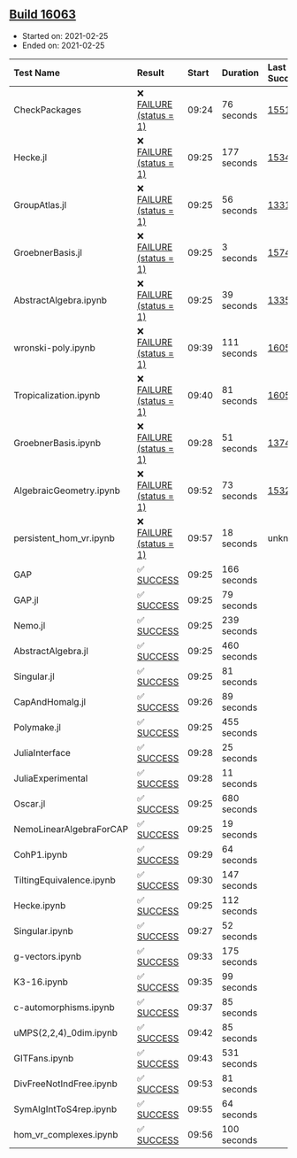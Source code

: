 ## [Build 16063](https://oscarci.mathematik.uni-kl.de/job/oscar/16063/)

* Started on: 2021-02-25
* Ended on: 2021-02-25

| Test Name    | Result | Start | Duration | Last Success | First Failure |
|:-------------|:-------|:------|:---------|:-------------|:--------------|
| CheckPackages | ❌ [FAILURE (status = 1)](https://oscarci.mathematik.uni-kl.de/job/oscar/16063/artifact/logs/build-16063/CheckPackages.log) | 09:24 | 76 seconds | [15514](https://oscarci.mathematik.uni-kl.de/job/oscar/15514/) | [15515](https://oscarci.mathematik.uni-kl.de/job/oscar/15515/) |
| Hecke.jl | ❌ [FAILURE (status = 1)](https://oscarci.mathematik.uni-kl.de/job/oscar/16063/artifact/logs/build-16063/Hecke.jl.log) | 09:25 | 177 seconds | [15344](https://oscarci.mathematik.uni-kl.de/job/oscar/15344/) | [15348](https://oscarci.mathematik.uni-kl.de/job/oscar/15348/) |
| GroupAtlas.jl | ❌ [FAILURE (status = 1)](https://oscarci.mathematik.uni-kl.de/job/oscar/16063/artifact/logs/build-16063/GroupAtlas.jl.log) | 09:25 | 56 seconds | [13311](https://oscarci.mathematik.uni-kl.de/job/oscar/13311/) | [13312](https://oscarci.mathematik.uni-kl.de/job/oscar/13312/) |
| GroebnerBasis.jl | ❌ [FAILURE (status = 1)](https://oscarci.mathematik.uni-kl.de/job/oscar/16063/artifact/logs/build-16063/GroebnerBasis.jl.log) | 09:25 | 3 seconds | [15745](https://oscarci.mathematik.uni-kl.de/job/oscar/15745/) | [15746](https://oscarci.mathematik.uni-kl.de/job/oscar/15746/) |
| AbstractAlgebra.ipynb | ❌ [FAILURE (status = 1)](https://oscarci.mathematik.uni-kl.de/job/oscar/16063/artifact/logs/build-16063/AbstractAlgebra.ipynb.log) | 09:25 | 39 seconds | [13355](https://oscarci.mathematik.uni-kl.de/job/oscar/13355/) | [13356](https://oscarci.mathematik.uni-kl.de/job/oscar/13356/) |
| wronski-poly.ipynb | ❌ [FAILURE (status = 1)](https://oscarci.mathematik.uni-kl.de/job/oscar/16063/artifact/logs/build-16063/wronski-poly.ipynb.log) | 09:39 | 111 seconds | [16056](https://oscarci.mathematik.uni-kl.de/job/oscar/16056/) | [16057](https://oscarci.mathematik.uni-kl.de/job/oscar/16057/) |
| Tropicalization.ipynb | ❌ [FAILURE (status = 1)](https://oscarci.mathematik.uni-kl.de/job/oscar/16063/artifact/logs/build-16063/Tropicalization.ipynb.log) | 09:40 | 81 seconds | [16058](https://oscarci.mathematik.uni-kl.de/job/oscar/16058/) | [16059](https://oscarci.mathematik.uni-kl.de/job/oscar/16059/) |
| GroebnerBasis.ipynb | ❌ [FAILURE (status = 1)](https://oscarci.mathematik.uni-kl.de/job/oscar/16063/artifact/logs/build-16063/GroebnerBasis.ipynb.log) | 09:28 | 51 seconds | [13748](https://oscarci.mathematik.uni-kl.de/job/oscar/13748/) | [13749](https://oscarci.mathematik.uni-kl.de/job/oscar/13749/) |
| AlgebraicGeometry.ipynb | ❌ [FAILURE (status = 1)](https://oscarci.mathematik.uni-kl.de/job/oscar/16063/artifact/logs/build-16063/AlgebraicGeometry.ipynb.log) | 09:52 | 73 seconds | [15322](https://oscarci.mathematik.uni-kl.de/job/oscar/15322/) | [15323](https://oscarci.mathematik.uni-kl.de/job/oscar/15323/) |
| persistent_hom_vr.ipynb | ❌ [FAILURE (status = 1)](https://oscarci.mathematik.uni-kl.de/job/oscar/16063/artifact/logs/build-16063/persistent_hom_vr.ipynb.log) | 09:57 | 18 seconds | unknown | unknown |
| GAP | ✅ [SUCCESS](https://oscarci.mathematik.uni-kl.de/job/oscar/16063/artifact/logs/build-16063/GAP.log) | 09:25 | 166 seconds |  |  |
| GAP.jl | ✅ [SUCCESS](https://oscarci.mathematik.uni-kl.de/job/oscar/16063/artifact/logs/build-16063/GAP.jl.log) | 09:25 | 79 seconds |  |  |
| Nemo.jl | ✅ [SUCCESS](https://oscarci.mathematik.uni-kl.de/job/oscar/16063/artifact/logs/build-16063/Nemo.jl.log) | 09:25 | 239 seconds |  |  |
| AbstractAlgebra.jl | ✅ [SUCCESS](https://oscarci.mathematik.uni-kl.de/job/oscar/16063/artifact/logs/build-16063/AbstractAlgebra.jl.log) | 09:25 | 460 seconds |  |  |
| Singular.jl | ✅ [SUCCESS](https://oscarci.mathematik.uni-kl.de/job/oscar/16063/artifact/logs/build-16063/Singular.jl.log) | 09:25 | 81 seconds |  |  |
| CapAndHomalg.jl | ✅ [SUCCESS](https://oscarci.mathematik.uni-kl.de/job/oscar/16063/artifact/logs/build-16063/CapAndHomalg.jl.log) | 09:26 | 89 seconds |  |  |
| Polymake.jl | ✅ [SUCCESS](https://oscarci.mathematik.uni-kl.de/job/oscar/16063/artifact/logs/build-16063/Polymake.jl.log) | 09:25 | 455 seconds |  |  |
| JuliaInterface | ✅ [SUCCESS](https://oscarci.mathematik.uni-kl.de/job/oscar/16063/artifact/logs/build-16063/JuliaInterface.log) | 09:28 | 25 seconds |  |  |
| JuliaExperimental | ✅ [SUCCESS](https://oscarci.mathematik.uni-kl.de/job/oscar/16063/artifact/logs/build-16063/JuliaExperimental.log) | 09:28 | 11 seconds |  |  |
| Oscar.jl | ✅ [SUCCESS](https://oscarci.mathematik.uni-kl.de/job/oscar/16063/artifact/logs/build-16063/Oscar.jl.log) | 09:25 | 680 seconds |  |  |
| NemoLinearAlgebraForCAP | ✅ [SUCCESS](https://oscarci.mathematik.uni-kl.de/job/oscar/16063/artifact/logs/build-16063/NemoLinearAlgebraForCAP.log) | 09:25 | 19 seconds |  |  |
| CohP1.ipynb | ✅ [SUCCESS](https://oscarci.mathematik.uni-kl.de/job/oscar/16063/artifact/logs/build-16063/CohP1.ipynb.log) | 09:29 | 64 seconds |  |  |
| TiltingEquivalence.ipynb | ✅ [SUCCESS](https://oscarci.mathematik.uni-kl.de/job/oscar/16063/artifact/logs/build-16063/TiltingEquivalence.ipynb.log) | 09:30 | 147 seconds |  |  |
| Hecke.ipynb | ✅ [SUCCESS](https://oscarci.mathematik.uni-kl.de/job/oscar/16063/artifact/logs/build-16063/Hecke.ipynb.log) | 09:25 | 112 seconds |  |  |
| Singular.ipynb | ✅ [SUCCESS](https://oscarci.mathematik.uni-kl.de/job/oscar/16063/artifact/logs/build-16063/Singular.ipynb.log) | 09:27 | 52 seconds |  |  |
| g-vectors.ipynb | ✅ [SUCCESS](https://oscarci.mathematik.uni-kl.de/job/oscar/16063/artifact/logs/build-16063/g-vectors.ipynb.log) | 09:33 | 175 seconds |  |  |
| K3-16.ipynb | ✅ [SUCCESS](https://oscarci.mathematik.uni-kl.de/job/oscar/16063/artifact/logs/build-16063/K3-16.ipynb.log) | 09:35 | 99 seconds |  |  |
| c-automorphisms.ipynb | ✅ [SUCCESS](https://oscarci.mathematik.uni-kl.de/job/oscar/16063/artifact/logs/build-16063/c-automorphisms.ipynb.log) | 09:37 | 85 seconds |  |  |
| uMPS(2,2,4)_0dim.ipynb | ✅ [SUCCESS](https://oscarci.mathematik.uni-kl.de/job/oscar/16063/artifact/logs/build-16063/uMPS-2-2-4-_0dim.ipynb.log) | 09:42 | 85 seconds |  |  |
| GITFans.ipynb | ✅ [SUCCESS](https://oscarci.mathematik.uni-kl.de/job/oscar/16063/artifact/logs/build-16063/GITFans.ipynb.log) | 09:43 | 531 seconds |  |  |
| DivFreeNotIndFree.ipynb | ✅ [SUCCESS](https://oscarci.mathematik.uni-kl.de/job/oscar/16063/artifact/logs/build-16063/DivFreeNotIndFree.ipynb.log) | 09:53 | 81 seconds |  |  |
| SymAlgIntToS4rep.ipynb | ✅ [SUCCESS](https://oscarci.mathematik.uni-kl.de/job/oscar/16063/artifact/logs/build-16063/SymAlgIntToS4rep.ipynb.log) | 09:55 | 64 seconds |  |  |
| hom_vr_complexes.ipynb | ✅ [SUCCESS](https://oscarci.mathematik.uni-kl.de/job/oscar/16063/artifact/logs/build-16063/hom_vr_complexes.ipynb.log) | 09:56 | 100 seconds |  |  |
